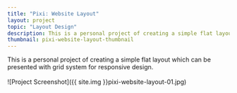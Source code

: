 ```yaml
---
title: "Pixi: Website Layout"
layout: project
topic: "Layout Design"
description: This is a personal project of creating a simple flat layout which can be presented with grid system for responsive design.
thumbnail: pixi-website-layout-thumbnail
---
```


This is a personal project of creating a simple flat layout which can be presented with grid system for responsive design.
<br><br>
![Project Screenshot]({{ site.img }}pixi-website-layout-01.jpg)